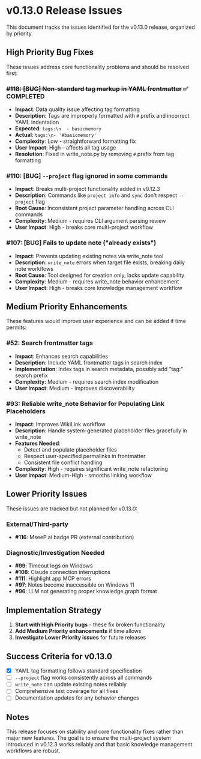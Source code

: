 # v0.13.0 Release Issues

This document tracks the issues identified for the v0.13.0 release, organized by priority.

## High Priority Bug Fixes

These issues address core functionality problems and should be resolved first:

### ~~#118: [BUG] Non-standard tag markup in YAML frontmatter~~ ✅ COMPLETED
- **Impact**: Data quality issue affecting tag formatting
- **Description**: Tags are improperly formatted with `#` prefix and incorrect YAML indentation
- **Expected**: `tags:\n  - basicmemory`
- **Actual**: `tags:\n- '#basicmemory'`
- **Complexity**: Low - straightforward formatting fix
- **User Impact**: High - affects all tag usage
- **Resolution**: Fixed in write_note.py by removing `#` prefix from tag formatting

### #110: [BUG] `--project` flag ignored in some commands
- **Impact**: Breaks multi-project functionality added in v0.12.3
- **Description**: Commands like `project info` and `sync` don't respect `--project` flag
- **Root Cause**: Inconsistent project parameter handling across CLI commands
- **Complexity**: Medium - requires CLI argument parsing review
- **User Impact**: High - breaks core multi-project workflow

### #107: [BUG] Fails to update note ("already exists")
- **Impact**: Prevents updating existing notes via write_note tool
- **Description**: `write_note` errors when target file exists, breaking daily note workflows
- **Root Cause**: Tool designed for creation only, lacks update capability
- **Complexity**: Medium - requires write_note behavior enhancement
- **User Impact**: High - breaks core knowledge management workflow

## Medium Priority Enhancements

These features would improve user experience and can be added if time permits:

### #52: Search frontmatter tags
- **Impact**: Enhances search capabilities
- **Description**: Include YAML frontmatter tags in search index
- **Implementation**: Index tags in search metadata, possibly add "tag:" search prefix
- **Complexity**: Medium - requires search index modification
- **User Impact**: Medium - improves discoverability

### #93: Reliable write_note Behavior for Populating Link Placeholders
- **Impact**: Improves WikiLink workflow
- **Description**: Handle system-generated placeholder files gracefully in write_note
- **Features Needed**:
  - Detect and populate placeholder files
  - Respect user-specified permalinks in frontmatter
  - Consistent file conflict handling
- **Complexity**: High - requires significant write_note refactoring
- **User Impact**: Medium-High - smooths linking workflow

## Lower Priority Issues

These issues are tracked but not planned for v0.13.0:

### External/Third-party
- **#116**: MseeP.ai badge PR (external contribution)

### Diagnostic/Investigation Needed
- **#99**: Timeout logs on Windows
- **#108**: Claude connection interruptions
- **#111**: Highlight app MCP errors
- **#97**: Notes become inaccessible on Windows 11
- **#96**: LLM not generating proper knowledge graph format

## Implementation Strategy

1. **Start with High Priority bugs** - these fix broken functionality
2. **Add Medium Priority enhancements** if time allows
3. **Investigate Lower Priority issues** for future releases

## Success Criteria for v0.13.0

- [x] YAML tag formatting follows standard specification
- [ ] `--project` flag works consistently across all commands
- [ ] `write_note` can update existing notes reliably
- [ ] Comprehensive test coverage for all fixes
- [ ] Documentation updates for any behavior changes

## Notes

This release focuses on stability and core functionality fixes rather than major new features. The goal is to ensure the multi-project system introduced in v0.12.3 works reliably and that basic knowledge management workflows are robust.